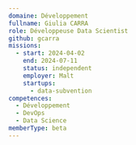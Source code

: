 ```yaml
---
domaine: Développement
fullname: Giulia CARRA
role: Développeuse Data Scientist
github: gcarra
missions:
  - start: 2024-04-02
    end: 2024-07-11
    status: independent
    employer: Malt
    startups:
      - data-subvention
competences:
  - Développement
  - DevOps
  - Data Science
memberType: beta
---
```

